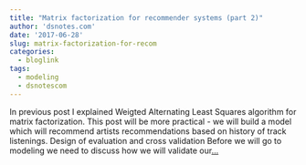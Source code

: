 ```yaml
---
title: "Matrix factorization for recommender systems (part 2)"
author: 'dsnotes.com'
date: '2017-06-28'
slug: matrix-factorization-for-recom
categories:
  - bloglink
tags:
  - modeling
  - dsnotescom
---
```


In previous post I explained Weigted Alternating Least Squares algorithm for matrix factorization. This post will be more practical - we will build a model which will recommend artists recommendations based on history of track listenings. Design of evaluation and cross validation Before we will go to modeling we need to discuss how we will validate our[... <i class="fas fa-external-link-alt"></i>](http://dsnotes.com/post/2017-06-28-matrix-factorization-for-recommender-systems-part-2/)

